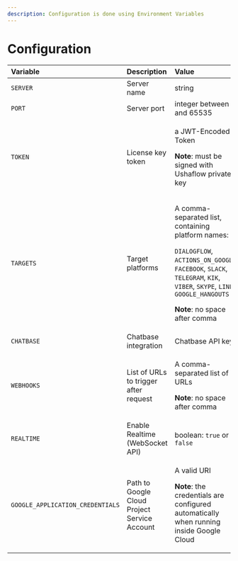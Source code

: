 ```yaml
---
description: Configuration is done using Environment Variables
---
```


# Configuration

<table>
  <thead>
    <tr>
      <th style="text-align:left">Variable</th>
      <th style="text-align:left">Description</th>
      <th style="text-align:left">Value</th>
      <th style="text-align:left">Default</th>
      <th style="text-align:left">Required</th>
    </tr>
  </thead>
  <tbody>
    <tr>
      <td style="text-align:left"><code>SERVER</code>
      </td>
      <td style="text-align:left">Server name</td>
      <td style="text-align:left">string</td>
      <td style="text-align:left">Ushaflow Core EE</td>
      <td style="text-align:left">no</td>
    </tr>
    <tr>
      <td style="text-align:left"><code>PORT</code>
      </td>
      <td style="text-align:left">Server port</td>
      <td style="text-align:left">integer between 1 and 65535</td>
      <td style="text-align:left">8090</td>
      <td style="text-align:left">yes</td>
    </tr>
    <tr>
      <td style="text-align:left"><code>TOKEN</code>
      </td>
      <td style="text-align:left">License key token</td>
      <td style="text-align:left">
        <p>a JWT-Encoded Token</p>
        <p></p>
        <p><b>Note</b>: must be signed with Ushaflow private key</p>
      </td>
      <td style="text-align:left">-</td>
      <td style="text-align:left">yes</td>
    </tr>
    <tr>
      <td style="text-align:left"><code>TARGETS</code>
      </td>
      <td style="text-align:left">Target platforms</td>
      <td style="text-align:left">
        <p>A comma-separated list, containing platform names:</p>
        <p><code>DIALOGFLOW</code>, <code>ACTIONS_ON_GOOGLE</code>, <code>FACEBOOK</code>, <code>SLACK</code>, <code>TELEGRAM</code>, <code>KIK</code>, <code>VIBER</code>, <code>SKYPE</code>, <code>LINE</code>, <code>GOOGLE_HANGOUTS</code>
        </p>
        <p></p>
        <p><b>Note</b>: no space after comma</p>
      </td>
      <td style="text-align:left">all</td>
      <td style="text-align:left">no</td>
    </tr>
    <tr>
      <td style="text-align:left"><code>CHATBASE</code>
      </td>
      <td style="text-align:left">Chatbase integration</td>
      <td style="text-align:left">Chatbase API key</td>
      <td style="text-align:left">-</td>
      <td style="text-align:left">no</td>
    </tr>
    <tr>
      <td style="text-align:left"><code>WEBHOOKS</code>
      </td>
      <td style="text-align:left">List of URLs to trigger after request</td>
      <td style="text-align:left">
        <p>A comma-separated list of URLs</p>
        <p></p>
        <p><b>Note</b>: no space after comma</p>
      </td>
      <td style="text-align:left">-</td>
      <td style="text-align:left">no</td>
    </tr>
    <tr>
      <td style="text-align:left"><code>REALTIME</code>
      </td>
      <td style="text-align:left">Enable Realtime (WebSocket API)</td>
      <td style="text-align:left">boolean: <code>true</code> or <code>false</code>
      </td>
      <td style="text-align:left">false</td>
      <td style="text-align:left">no</td>
    </tr>
    <tr>
      <td style="text-align:left"><code>GOOGLE_APPLICATION_CREDENTIALS</code>
      </td>
      <td style="text-align:left">Path to Google Cloud Project Service Account</td>
      <td style="text-align:left">
        <p>A valid URI</p>
        <p></p>
        <p><b>Note</b>: the credentials are configured automatically when running
          inside Google Cloud</p>
      </td>
      <td style="text-align:left">-</td>
      <td style="text-align:left">no</td>
    </tr>
  </tbody>
</table>